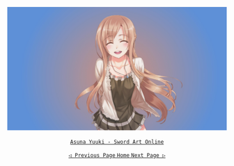 <div align="center">

 [![@ikx7a](https://github.com/ikx7a/Waifu/blob/main/Resources/Asuna%20Yuuki.jpg)](https://github.com/ikx7a/)



  <a href="https://g.co/kgs/VvXLSt"> `Asuna Yuuki - Sword Art Online` </a>




<a href="https://github.com/ikx7a/Waifu"> `◁ Previous Page` </a> <a href=""> `Home` </a> <a href="https://github.com/ikx7a/Waifu/tree/main/Chizuru%20Mizuhara"> `Next Page ▷` </a>

</div>
